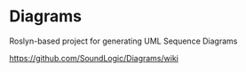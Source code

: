 Diagrams
========

Roslyn-based project for generating UML Sequence Diagrams 

https://github.com/SoundLogic/Diagrams/wiki
